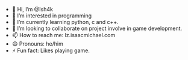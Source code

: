- 👋 Hi, I’m @Ish4k
- 👀 I’m interested in programming
- 🌱 I’m currently learning python, c and c++.
- 💞️ I’m looking to collaborate on project involve in game development.
- 📫 How to reach me: lz.isaacmichael.com
- 😄 Pronouns: he/him
- ⚡ Fun fact: Likes playing game. 

<!---
Ish4k/Ish4k is a ✨ special ✨ repository because its `README.md` (this file) appears on your GitHub profile.
You can click the Preview link to take a look at your changes.
--->
